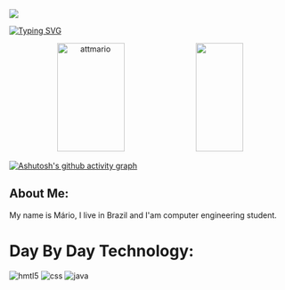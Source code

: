 <img src="https://capsule-render.vercel.app/api?type=waving&color=FF0000&height=110&section=header"/>

[![Typing SVG](https://readme-typing-svg.herokuapp.com/?color=FF0000&size=37&center=true&vCenter=true&width=1000&lines=Hi+everybody!+This+is+my+profile)](https://git.io/typing-svg)

<div align="center">  
  <img width="49%" height="195px" src="https://github-readme-stats.vercel.app/api?username=attmario&show_icons=true&count_private=true&hide_border=true&title_color=FF0000&icon_color=ff91a4&text_color=FF0000&bg_color=FFFFFF" alt="attmario" /> 
  <img width="41%" height="195px" src="https://github-readme-stats.vercel.app/api/top-langs/?username=attmario&layout=compact&hide_border=true&title_color=FF0000&text_color=FF0000&bg_color=FFFFFF" />
</div>

[![Ashutosh's github activity graph](https://github-readme-activity-graph.vercel.app/graph?username=attmario&bg_color=fdfcfc&color=000000&line=000000&point=ff0000&area=true&hide_border=true)](https://github.com/ashutosh00710/github-readme-activity-graph)

## About Me:
My name is Mário, I live in Brazil and I'am computer engineering student.

# Day By Day Technology:
<img aling="center" alt="hmtl5" src="https://img.shields.io/badge/HTML5-E34F26?style=for-the-badge&logo=html5&logoColor=white"/>
<img aling="left" alt="css" src="https://img.shields.io/badge/CSS3-1572B6?style=for-the-badge&logo=css3&logoColor=white"/>
<img aling="center" alt="java" src="https://img.shields.io/badge/Java-ED8B00?style=for-the-badge&logo=openjdk&logoColor=white"/>



